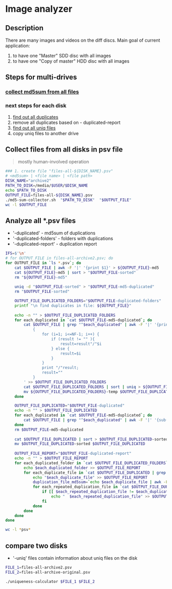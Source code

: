 # Image analyzer

## Description
There are many images and videos on the diff discs.
Main goal of current application:
1. to have one "Master" SDD disc with all images
2. to have one "Copy of master" HDD disc with all images

## Steps for multi-drives
### [collect md5sum from all files](#collect-files-from-all-disks-in-psv-file)
### next steps for each disk 
1. [find out all duplicates](#analyze-all-psv-files)
2. remove all duplicates based on - duplicated-report
3. [find out all uniq files](#compare-two-disks)
4. copy uniq files to another drive

## Collect files from all disks in psv file
> mostly human-involved operation
```sh
### 1. create file "files-all-${DISK_NAME}.psv"
# <md5sum> | <file name> | <file path>
DISK_NAME="archive2"
PATH_TO_DISK=/media/$USER/$DISK_NAME
echo $PATH_TO_DISK
OUTPUT_FILE=files-all-${DISK_NAME}.psv
./md5-sum-collector.sh  "$PATH_TO_DISK"  "$OUTPUT_FILE"
wc -l $OUTPUT_FILE
```

## Analyze all *.psv files
* '-duplicated'         - md5sum of duplications
* '-duplicated-folders' - folders with duplications
* '-duplicated-report'  - duplication report 
```sh
IFS=$'\n'
# for OUTPUT_FILE in files-all-archive2.psv; do
for OUTPUT_FILE in `ls *.psv`; do
    cat $OUTPUT_FILE | awk -F '|' '{print $1}' > ${OUTPUT_FILE}-md5
    cat ${OUTPUT_FILE}-md5 | sort > "$OUTPUT_FILE-sorted"
    rm "${OUTPUT_FILE}-md5"
    
    uniq -d "$OUTPUT_FILE-sorted" > "$OUTPUT_FILE-md5-duplicated"
    rm "$OUTPUT_FILE-sorted"

    OUTPUT_FILE_DUPLICATED_FOLDERS="$OUTPUT_FILE-duplicated-folders"
    printf "\n find duplicates in file: ${OUTPUT_FILE}"
    
    echo -n "" > $OUTPUT_FILE_DUPLICATED_FOLDERS
    for each_duplicated in `cat $OUTPUT_FILE-md5-duplicated`; do
        cat $OUTPUT_FILE | grep "^$each_duplicated" | awk -F '|' '{print $3}' | awk -F '/' '
            {
                for (i=1; i<=NF-1; i++) {
                    if (result != "" ){
                        result=result"/"$i    
                    } else {
                        result=$i
                    }
                } 
                print "/"result;
                result=""
            }
        ' >> $OUTPUT_FILE_DUPLICATED_FOLDERS
        cat $OUTPUT_FILE_DUPLICATED_FOLDERS | sort | uniq > ${OUTPUT_FILE_DUPLICATED_FOLDERS}-temp
        mv ${OUTPUT_FILE_DUPLICATED_FOLDERS}-temp $OUTPUT_FILE_DUPLICATED_FOLDERS
    done 

    OUTPUT_FILE_DUPLICATED="$OUTPUT_FILE-duplicated"
    echo -n "" > $OUTPUT_FILE_DUPLICATED
    for each_duplicated in `cat $OUTPUT_FILE-md5-duplicated`; do
        cat $OUTPUT_FILE | grep "^$each_duplicated" | awk -F '|' '{sub(/\/[^\/]*$/, ""); print $3"|"$2"|"$1}'  >> $OUTPUT_FILE_DUPLICATED
    done
    rm $OUTPUT_FILE-md5-duplicated
    
    cat $OUTPUT_FILE_DUPLICATED | sort > $OUTPUT_FILE_DUPLICATED-sorted
    mv $OUTPUT_FILE_DUPLICATED-sorted $OUTPUT_FILE_DUPLICATED
    
    OUTPUT_FILE_REPORT="$OUTPUT_FILE-duplicated-report"
    echo -n "" > $OUTPUT_FILE_REPORT
    for each_duplicated_folder in `cat $OUTPUT_FILE_DUPLICATED_FOLDERS`; do
        echo $each_duplicated_folder >> $OUTPUT_FILE_REPORT
        for each_duplicate_file in `cat $OUTPUT_FILE_DUPLICATED | grep "^$each_duplicated_folder|"`; do
            echo "$each_duplicate_file" >> $OUTPUT_FILE_REPORT
            duplication_file_md5sum=`echo $each_duplicate_file | awk -F '|' '{print $3}'`
            for each_repeated_duplication_file in `cat $OUTPUT_FILE_DUPLICATED | grep "${duplication_file_md5sum}\$"`; do
                if [[ $each_repeated_duplication_file != $each_duplicate_file ]]; then
                    echo "  $each_repeated_duplication_file" >> $OUTPUT_FILE_REPORT
                fi
            done
        done 
    done
done

wc -l *psv*
```

## compare two disks
* '-uniq' files contain information about uniq files on the disk
```sh
FILE_1=files-all-archive2.psv
FILE_2=files-all-archive-original.psv

./uniqueness-calculator $FILE_1 $FILE_2
```

